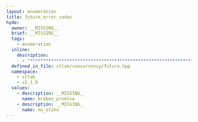 ```yaml
---
layout: enumeration
title: future_error_codes
hyde:
  owner: __MISSING__
  brief: __MISSING__
  tags:
    - enumeration
  inline:
    description:
      - "***********************************************************************************************"
  defined_in_file: stlab/concurrency/future.hpp
  namespace:
    - stlab
    - v2_1_0
  values:
    - description: __MISSING__
      name: broken_promise
    - description: __MISSING__
      name: no_state
---
```

